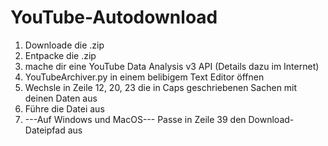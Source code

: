 # YouTube-Autodownload

1. Downloade die .zip
2. Entpacke die .zip
3. mache dir eine YouTube Data Analysis v3 API (Details dazu im Internet)
4. YouTubeArchiver.py in einem belibigem Text Editor öffnen
5. Wechsle in Zeile 12, 20, 23 die in Caps geschriebenen Sachen mit deinen Daten aus
6. Führe die Datei aus
7. ---Auf Windows und MacOS---
   Passe in Zeile 39 den Download-Dateipfad aus
